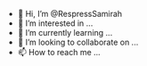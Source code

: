 - 👋 Hi, I’m @RespressSamirah
- 👀 I’m interested in ...
- 🌱 I’m currently learning ...
- 💞️ I’m looking to collaborate on ...
- 📫 How to reach me ...

<!---
RespressSamirah/RespressSamirah is a ✨ special ✨ repository because its `README.md` (this file) appears on your GitHub profile.
You can click the Preview link to take a look at your changes.
--->
